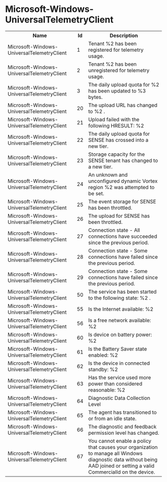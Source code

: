 # Microsoft-Windows-UniversalTelemetryClient

<table>
<colgroup><col/><col/><col/></colgroup>
<tr><th>Name</th><th>Id</th><th>Description</th></tr>
<tr><td>Microsoft-Windows-UniversalTelemetryClient</td><td>1</td><td>Tenant %2 has been registered for telemetry usage.</td></tr>
<tr><td>Microsoft-Windows-UniversalTelemetryClient</td><td>2</td><td>Tenant %2 has been unregistered for telemetry usage.</td></tr>
<tr><td>Microsoft-Windows-UniversalTelemetryClient</td><td>3</td><td>The daily upload quota for %2 has been updated to %3 bytes.</td></tr>
<tr><td>Microsoft-Windows-UniversalTelemetryClient</td><td>20</td><td>The upload URL has changed to %2 .</td></tr>
<tr><td>Microsoft-Windows-UniversalTelemetryClient</td><td>21</td><td>Upload failed with the following HRESULT: %2</td></tr>
<tr><td>Microsoft-Windows-UniversalTelemetryClient</td><td>22</td><td>The daily upload quota for SENSE has crossed into a new tier.</td></tr>
<tr><td>Microsoft-Windows-UniversalTelemetryClient</td><td>23</td><td>Storage capacity for the SENSE tenant has changed to a new tier.</td></tr>
<tr><td>Microsoft-Windows-UniversalTelemetryClient</td><td>24</td><td>An unknown and unconfigured dynamic Vortex region %2 was attempted to be set.</td></tr>
<tr><td>Microsoft-Windows-UniversalTelemetryClient</td><td>25</td><td>The event storage for SENSE has been throttled.</td></tr>
<tr><td>Microsoft-Windows-UniversalTelemetryClient</td><td>26</td><td>The upload for SENSE has been throttled.</td></tr>
<tr><td>Microsoft-Windows-UniversalTelemetryClient</td><td>27</td><td>Connection state - All connections have succeeded since the previous period.</td></tr>
<tr><td>Microsoft-Windows-UniversalTelemetryClient</td><td>28</td><td>Connection state - Some connections have failed since the previous period.</td></tr>
<tr><td>Microsoft-Windows-UniversalTelemetryClient</td><td>29</td><td>Connection state - Some connections have failed since the previous period.</td></tr>
<tr><td>Microsoft-Windows-UniversalTelemetryClient</td><td>50</td><td>The service has been started to the following state: %2 .</td></tr>
<tr><td>Microsoft-Windows-UniversalTelemetryClient</td><td>55</td><td>Is the Internet available: %2</td></tr>
<tr><td>Microsoft-Windows-UniversalTelemetryClient</td><td>56</td><td>Is a free network available: %2</td></tr>
<tr><td>Microsoft-Windows-UniversalTelemetryClient</td><td>60</td><td>Is device on battery power: %2</td></tr>
<tr><td>Microsoft-Windows-UniversalTelemetryClient</td><td>61</td><td>Is the Battery Saver state enabled: %2</td></tr>
<tr><td>Microsoft-Windows-UniversalTelemetryClient</td><td>62</td><td>Is the device in connected standby: %2</td></tr>
<tr><td>Microsoft-Windows-UniversalTelemetryClient</td><td>63</td><td>Has the service used more power than considered reasonable: %2</td></tr>
<tr><td>Microsoft-Windows-UniversalTelemetryClient</td><td>64</td><td>Diagnostic Data Collection Level</td></tr>
<tr><td>Microsoft-Windows-UniversalTelemetryClient</td><td>65</td><td>The agent has transitioned to or from an idle state.</td></tr>
<tr><td>Microsoft-Windows-UniversalTelemetryClient</td><td>66</td><td>The diagnostic and feedback permission level has changed.</td></tr>
<tr><td>Microsoft-Windows-UniversalTelemetryClient</td><td>67</td><td>You cannot enable a policy that causes your organization to manage all Windows diagnostic data without being AAD joined or setting a valid CommercialId on the device.</td></tr>
</table>
